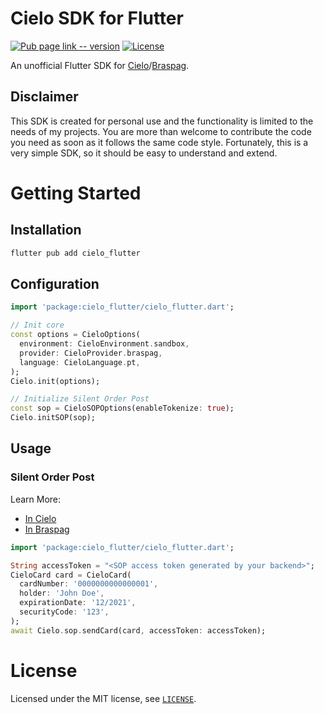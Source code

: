 # Cielo SDK for Flutter
[![Pub page link -- version](https://img.shields.io/pub/v/cielo_flutter)](https://pub.dev/packages/cielo_flutter)
[![License](https://img.shields.io/github/license/romatallinn/cielo_flutter)](LICENSE)

An unofficial Flutter SDK for [Cielo](https://developercielo.github.io)/[Braspag](https://braspag.github.io/).

## Disclaimer
This SDK is created for personal use and the functionality is limited to the needs of my projects.
You are more than welcome to contribute the code you need as soon as it follows the same code style.
Fortunately, this is a very simple SDK, so it should be easy to understand and extend.

# Getting Started

## Installation
```sh
flutter pub add cielo_flutter
```

## Configuration

```dart
import 'package:cielo_flutter/cielo_flutter.dart';

// Init core
const options = CieloOptions(
  environment: CieloEnvironment.sandbox,
  provider: CieloProvider.braspag,
  language: CieloLanguage.pt,
);
Cielo.init(options);

// Initialize Silent Order Post
const sop = CieloSOPOptions(enableTokenize: true);
Cielo.initSOP(sop);
```

## Usage

### Silent Order Post
Learn More:
- [In Cielo](https://developercielo.github.io/en/manual/cielo-ecommerce#silent-order-post)
- [In Braspag](https://braspag.github.io//manualp/braspag-silent-order-post)

```dart
import 'package:cielo_flutter/cielo_flutter.dart';

String accessToken = "<SOP access token generated by your backend>";
CieloCard card = CieloCard(
  cardNumber: '0000000000000001',
  holder: 'John Doe',
  expirationDate: '12/2021',
  securityCode: '123',
);
await Cielo.sop.sendCard(card, accessToken: accessToken);
```

# License
Licensed under the MIT license, see [`LICENSE`](LICENSE).